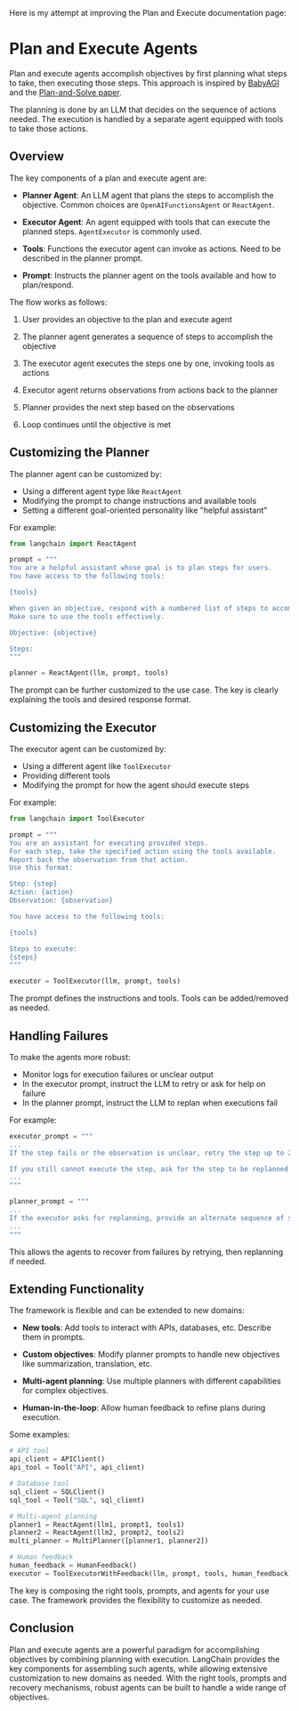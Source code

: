  Here is my attempt at improving the Plan and Execute documentation page:

# Plan and Execute Agents

Plan and execute agents accomplish objectives by first planning what steps to take, then executing those steps. This approach is inspired by [BabyAGI](https://github.com/yoheinakajima/babyagi) and the [Plan-and-Solve paper](https://arxiv.org/abs/2305.04091).

The planning is done by an LLM that decides on the sequence of actions needed. The execution is handled by a separate agent equipped with tools to take those actions. 

## Overview

The key components of a plan and execute agent are:

- **Planner Agent**: An LLM agent that plans the steps to accomplish the objective. Common choices are `OpenAIFunctionsAgent` or `ReactAgent`.

- **Executor Agent**: An agent equipped with tools that can execute the planned steps. `AgentExecutor` is commonly used.

- **Tools**: Functions the executor agent can invoke as actions. Need to be described in the planner prompt. 

- **Prompt**: Instructs the planner agent on the tools available and how to plan/respond.

The flow works as follows:

1. User provides an objective to the plan and execute agent

2. The planner agent generates a sequence of steps to accomplish the objective 

3. The executor agent executes the steps one by one, invoking tools as actions

4. Executor agent returns observations from actions back to the planner

5. Planner provides the next step based on the observations

6. Loop continues until the objective is met

## Customizing the Planner

The planner agent can be customized by:

- Using a different agent type like `ReactAgent`
- Modifying the prompt to change instructions and available tools
- Setting a different goal-oriented personality like "helpful assistant" 

For example:

```python
from langchain import ReactAgent

prompt = """
You are a helpful assistant whose goal is to plan steps for users. 
You have access to the following tools:

{tools}

When given an objective, respond with a numbered list of steps to accomplish it.
Make sure to use the tools effectively.

Objective: {objective}

Steps:
"""

planner = ReactAgent(llm, prompt, tools) 
```

The prompt can be further customized to the use case. The key is clearly explaining the tools and desired response format.

## Customizing the Executor

The executor agent can be customized by:

- Using a different agent like `ToolExecutor` 
- Providing different tools
- Modifying the prompt for how the agent should execute steps

For example:

```python
from langchain import ToolExecutor

prompt = """
You are an assistant for executing provided steps.
For each step, take the specified action using the tools available.
Report back the observation from that action.
Use this format:

Step: {step}
Action: {action} 
Observation: {observation}

You have access to the following tools:

{tools}

Steps to execute:
{steps}
"""

executor = ToolExecutor(llm, prompt, tools)
```

The prompt defines the instructions and tools. Tools can be added/removed as needed.

## Handling Failures

To make the agents more robust:

- Monitor logs for execution failures or unclear output
- In the executor prompt, instruct the LLM to retry or ask for help on failure
- In the planner prompt, instruct the LLM to replan when executions fail

For example:

```python
executor_prompt = """
...
If the step fails or the observation is unclear, retry the step up to 2 times before asking for help.

If you still cannot execute the step, ask for the step to be replanned.
...
"""

planner_prompt = """ 
...
If the executor asks for replanning, provide an alternate sequence of steps to accomplish the objective.
...
"""
```

This allows the agents to recover from failures by retrying, then replanning if needed.

## Extending Functionality

The framework is flexible and can be extended to new domains:

- **New tools**: Add tools to interact with APIs, databases, etc. Describe them in prompts.

- **Custom objectives**: Modify planner prompts to handle new objectives like summarization, translation, etc.

- **Multi-agent planning**: Use multiple planners with different capabilities for complex objectives.

- **Human-in-the-loop**: Allow human feedback to refine plans during execution.

Some examples:

```python
# API tool 
api_client = APIClient()
api_tool = Tool("API", api_client)

# Database tool
sql_client = SQLClient()  
sql_tool = Tool("SQL", sql_client) 

# Multi-agent planning
planner1 = ReactAgent(llm1, prompt1, tools1)
planner2 = ReactAgent(llm2, prompt2, tools2)
multi_planner = MultiPlanner([planner1, planner2])

# Human feedback
human_feedback = HumanFeedback()
executor = ToolExecutorWithFeedback(llm, prompt, tools, human_feedback)
```

The key is composing the right tools, prompts, and agents for your use case. The framework provides the flexibility to customize as needed.

## Conclusion

Plan and execute agents are a powerful paradigm for accomplishing objectives by combining planning with execution. LangChain provides the key components for assembling such agents, while allowing extensive customization to new domains as needed. With the right tools, prompts and recovery mechanisms, robust agents can be built to handle a wide range of objectives.